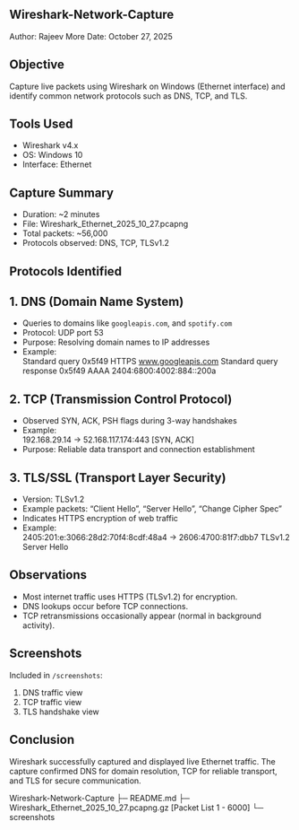 ## Wireshark-Network-Capture

Author: Rajeev More
Date: October 27, 2025

## Objective
Capture live packets using Wireshark on Windows (Ethernet interface) and identify common network protocols such as DNS, TCP, and TLS.

## Tools Used
- Wireshark v4.x
- OS: Windows 10
- Interface: Ethernet 

## Capture Summary
- Duration: ~2 minutes
- File: Wireshark_Ethernet_2025_10_27.pcapng
- Total packets: ~56,000
- Protocols observed: DNS, TCP, TLSv1.2

## Protocols Identified

## 1. DNS (Domain Name System)
- Queries to domains like `googleapis.com`, and `spotify.com`
- Protocol: UDP port 53
- Purpose: Resolving domain names to IP addresses  
- Example:  
  Standard query 0x5f49 HTTPS www.googleapis.com
  Standard query response 0x5f49 AAAA 2404:6800:4002:884::200a

## 2. TCP (Transmission Control Protocol)
- Observed SYN, ACK, PSH flags during 3-way handshakes
- Example:  
  192.168.29.14 → 52.168.117.174:443 [SYN, ACK]
- Purpose: Reliable data transport and connection establishment

## 3. TLS/SSL (Transport Layer Security)
- Version: TLSv1.2
- Example packets: “Client Hello”, “Server Hello”, “Change Cipher Spec”
- Indicates HTTPS encryption of web traffic  
- Example:  
  2405:201:e:3066:28d2:70f4:8cdf:48a4 → 2606:4700:81f7:dbb7 TLSv1.2 Server Hello

## Observations
- Most internet traffic uses HTTPS (TLSv1.2) for encryption.
- DNS lookups occur before TCP connections.
- TCP retransmissions occasionally appear (normal in background activity).

## Screenshots
Included in `/screenshots`:
1. DNS traffic view  
2. TCP traffic view  
3. TLS handshake view

## Conclusion
Wireshark successfully captured and displayed live Ethernet traffic.
The capture confirmed DNS for domain resolution, TCP for reliable transport, and TLS for secure communication.

Wireshark-Network-Capture
 ├─ README.md 
 ├─ Wireshark_Ethernet_2025_10_27.pcapng.gz  [Packet List 1 - 6000]
 └─ screenshots
